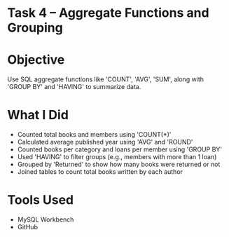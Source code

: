 # Task 4 – Aggregate Functions and Grouping

# Objective
Use SQL aggregate functions like 'COUNT', 'AVG', 'SUM', along with 'GROUP BY' and 'HAVING' to summarize data.

# What I Did
- Counted total books and members using 'COUNT(*)'
- Calculated average published year using 'AVG' and 'ROUND'
- Counted books per category and loans per member using 'GROUP BY'
- Used 'HAVING' to filter groups (e.g., members with more than 1 loan)
- Grouped by 'Returned' to show how many books were returned or not
- Joined tables to count total books written by each author

# Tools Used
- MySQL Workbench
- GitHub